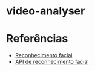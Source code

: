 # video-analyser

# Referências
- [Reconhecimento facial](https://www.youtube.com/watch?v=CVClHLwv-4I)
- [API de reconhecimento facial](https://github.com/justadudewhohacks/face-api.js)